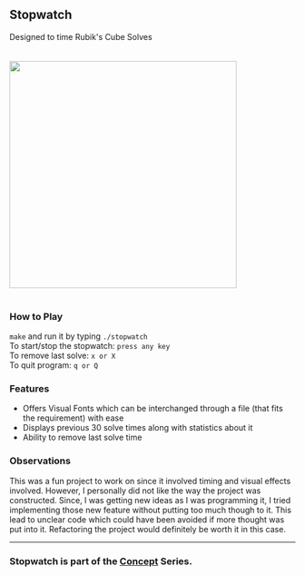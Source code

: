 ## Stopwatch
Designed to time Rubik's Cube Solves <br />
<br/> <br/> <img src="demo.gif" width="400" /> <br/> <br/>
### How to Play
`make` and run it by typing `./stopwatch` <br/>
To start/stop the stopwatch: `press any key` <br/>
To remove last solve: `x or X` <br/>
To quit program: `q or Q` <br/>

### Features
 - Offers Visual Fonts which can be interchanged through a file (that fits the requirement) with ease <br/>
 - Displays previous 30 solve times along with statistics about it <br/>
 - Ability to remove last solve time <br/>

### Observations
This was a fun project to work on since it involved timing and visual effects involved.
However, I personally did not like the way the project was constructed. Since, I was getting
new ideas as I was programming it, I tried implementing those new feature without putting too 
much though to it. This lead to unclear code which could have been avoided if more thought was
put into it. Refactoring the project would definitely be worth it in this case. 

---
### Stopwatch is part of the [Concept](https://github.com/azimex/Concept) Series.
